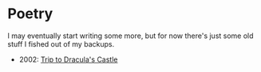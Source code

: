 # Poetry

I may eventually start writing some more, but for now there's just some old
stuff I fished out of my backups.

* 2002: [Trip to Dracula's Castle](/poetry/trip-to-draculas-castle)

